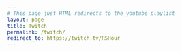 ```yaml
---
# This page just HTML redirects to the youtube playlist
layout: page
title: Twitch
permalink: /twitch/
redirect_to: https://twitch.tv/RSHour
---
```


